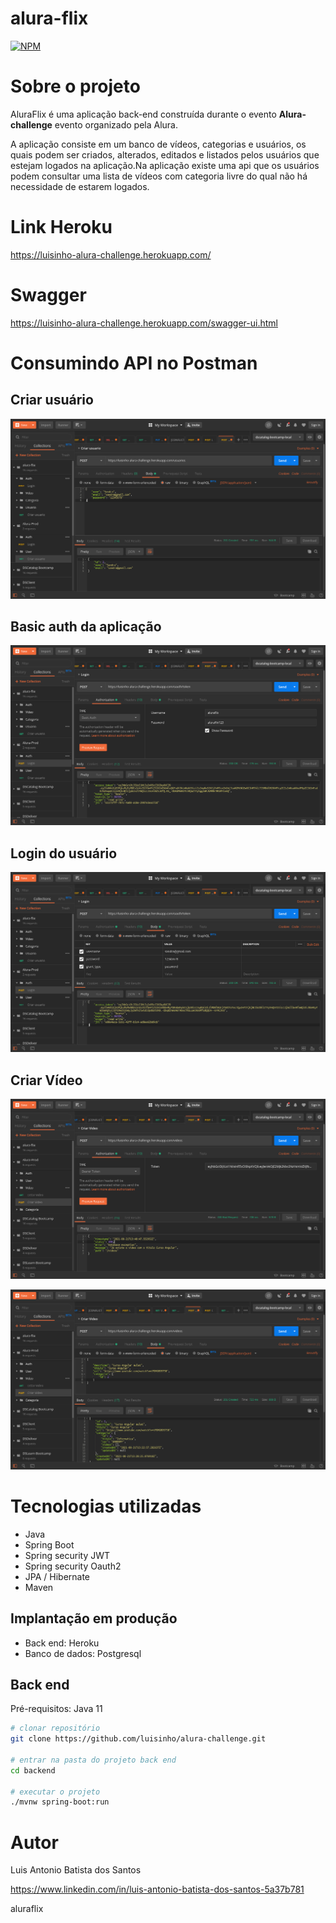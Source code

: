 # alura-flix

[![NPM](https://img.shields.io/npm/l/react)](https://github.com/luisinho/alura-challenge/blob/main/LICENSE)

# Sobre o projeto

AluraFlix é uma aplicação back-end construída durante o evento **Alura-challenge** evento organizado pela Alura.

A aplicação consiste em um banco de vídeos, categorias e usuários, os quais podem ser criados, alterados, editados e listados pelos usuários que estejam logados na aplicação.Na aplicação existe uma api que os usuários podem consultar uma lista de vídeos com categoria livre do qual não há necessidade de estarem logados.

# Link Heroku
  https://luisinho-alura-challenge.herokuapp.com/

# Swagger
  https://luisinho-alura-challenge.herokuapp.com/swagger-ui.html

# Consumindo API no Postman

## Criar usuário
 ![Criar usuario](https://github.com/luisinho/assets-projects/blob/main/movieflix/criar-usuario.png?raw=true)

## Basic auth da aplicação
 ![Basic auth](https://github.com/luisinho/assets-projects/blob/main/movieflix/basic_auth_app.png?raw=true)

## Login do usuário
 ![Login usuario](https://github.com/luisinho/assets-projects/blob/main/movieflix/login-usuario.png?raw=true)

## Criar Vídeo
 ![Bearer Token](https://github.com/luisinho/assets-projects/blob/main/movieflix/bearer_token.png?raw=true)
 
 ![Criar Video](https://github.com/luisinho/assets-projects/blob/main/movieflix/save_video.png?raw=true)

# Tecnologias utilizadas
- Java
- Spring Boot
- Spring security JWT
- Spring security Oauth2
- JPA / Hibernate
- Maven

## Implantação em produção
- Back end: Heroku
- Banco de dados: Postgresql

## Back end
Pré-requisitos: Java 11

```bash
# clonar repositório
git clone https://github.com/luisinho/alura-challenge.git

# entrar na pasta do projeto back end
cd backend

# executar o projeto
./mvnw spring-boot:run
```
# Autor

Luis Antonio Batista dos Santos

https://www.linkedin.com/in/luis-antonio-batista-dos-santos-5a37b781

aluraflix
